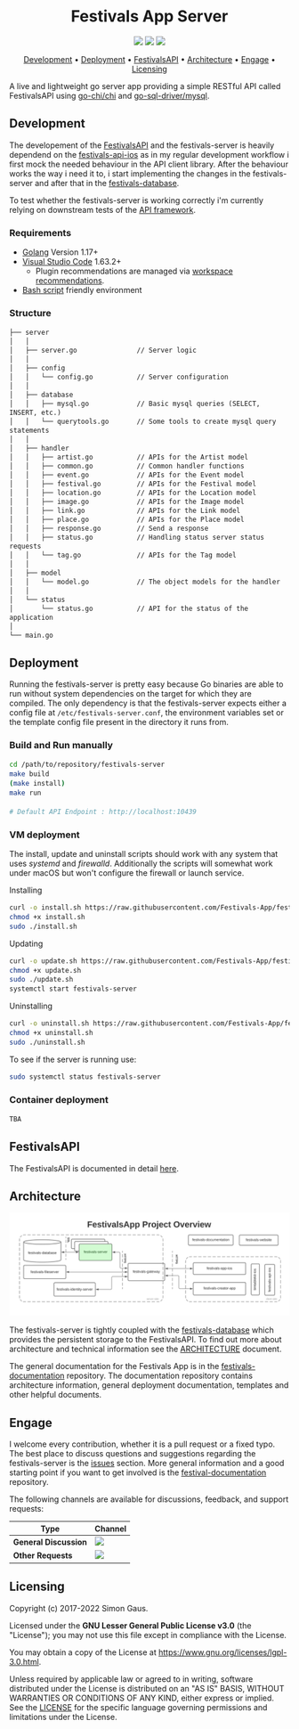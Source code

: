 <h1 align="center">
    Festivals App Server
</h1>

<p align="center">
   <a href="https://github.com/festivals-app/festivals-server/commits/" title="Last Commit"><img src="https://img.shields.io/github/last-commit/festivals-app/festivals-server?style=flat"></a>
   <a href="https://github.com/festivals-app/festivals-server/issues" title="Open Issues"><img src="https://img.shields.io/github/issues/festivals-app/festivals-server?style=flat"></a>
   <a href="./LICENSE" title="License"><img src="https://img.shields.io/github/license/festivals-app/festivals-server.svg"></a>
</p>

<p align="center">
  <a href="#development">Development</a> •
  <a href="#deployment">Deployment</a> •
  <a href="#festivalsapi">FestivalsAPI</a> •
  <a href="#architecture">Architecture</a> •
  <a href="#engage">Engage</a> •
  <a href="#licensing">Licensing</a>
</p>

A live and lightweight go server app providing a simple RESTful API called FestivalsAPI using [go-chi/chi](https://github.com/go-chi/chi) and [go-sql-driver/mysql](https://github.com/go-sql-driver/mysql).

## Development

The developement of the [FestivalsAPI](./DOCUMENTATION.md) and the festivals-server is heavily dependend on the [festivals-api-ios](https://github.com/Festivals-App/festivals-api-ios) as in my regular development workflow i first mock the needed behaviour in the API client library. After the behaviour works the way i need it to, i start implementing the changes in the festivals-server and after that in the [festivals-database](https://github.com/Festivals-App/festivals-database).

To test whether the festivals-server is working correctly i'm currently relying on downstream tests of the [API framework](https://github.com/Festivals-App/festivals-api-ios).

### Requirements

- [Golang](https://go.dev/) Version 1.17+
- [Visual Studio Code](https://code.visualstudio.com/download) 1.63.2+
    * Plugin recommendations are managed via [workspace recommendations](https://code.visualstudio.com/docs/editor/extension-marketplace#_recommended-extensions).
- [Bash script](https://en.wikipedia.org/wiki/Bash_(Unix_shell)) friendly environment

### Structure
```
├── server
│   │
│   ├── server.go               // Server logic
│   │
│   ├── config
│   │   └── config.go           // Server configuration
│   │
│   ├── database               
│   │   ├── mysql.go            // Basic mysql queries (SELECT, INSERT, etc.)
│   │   └── querytools.go       // Some tools to create mysql query statements
│   │
│   ├── handler                
│   │   ├── artist.go           // APIs for the Artist model
│   │   ├── common.go           // Common handler functions
│   │   ├── event.go            // APIs for the Event model
│   │   ├── festival.go         // APIs for the Festival model
│   │   ├── location.go         // APIs for the Location model
│   │   ├── image.go            // APIs for the Image model
│   │   ├── link.go             // APIs for the Link model
│   │   ├── place.go            // APIs for the Place model
│   │   ├── response.go         // Send a response
│   │   ├── status.go           // Handling status server status requests
│   │   └── tag.go              // APIs for the Tag model
│   │
│   ├── model
│   │   └── model.go            // The object models for the handler
│   │
│   └── status
│       └── status.go           // API for the status of the application
│
└── main.go        
```

## Deployment

Running the festivals-server is pretty easy because Go binaries are able to run without system dependencies 
on the target for which they are compiled. The only dependency is that the festivals-server expects either a config file at `/etc/festivals-server.conf`,
the environment variables set or the template config file present in the directory it runs from.

### Build and Run manually

```bash
cd /path/to/repository/festivals-server
make build
(make install)
make run

# Default API Endpoint : http://localhost:10439
```

### VM deployment

The install, update and uninstall scripts should work with any system that uses *systemd* and *firewalld*.
Additionally the scripts will somewhat work under macOS but won't configure the firewall or launch service.

Installing
```bash
curl -o install.sh https://raw.githubusercontent.com/Festivals-App/festivals-server/main/operation/install.sh
chmod +x install.sh
sudo ./install.sh
```
Updating
```bash
curl -o update.sh https://raw.githubusercontent.com/Festivals-App/festivals-server/main/operation/update.sh
chmod +x update.sh
sudo ./update.sh
systemctl start festivals-server
```
Uninstalling
```bash
curl -o uninstall.sh https://raw.githubusercontent.com/Festivals-App/festivals-server/main/operation/uninstall.sh
chmod +x uninstall.sh
sudo ./uninstall.sh
```
To see if the server is running use:
```bash
sudo systemctl status festivals-server
```

### Container deployment

```bash
TBA
```

## FestivalsAPI

The FestivalsAPI is documented in detail [here](./DOCUMENTATION.md).

## Architecture

![Figure 1: Architecture Overview Highlighted](https://github.com/Festivals-App/festivals-documentation/blob/main/images/architecture/overview_server.png "Figure 1: Architecture Overview Highlighted")

The festivals-server is tightly coupled with the [festivals-database](https://github.com/Festivals-App/festivals-database) which provides the persistent storage to the FestivalsAPI. To find out more about architecture and technical information see the [ARCHITECTURE](./ARCHITECTURE.md) document.

The general documentation for the Festivals App is in the [festivals-documentation](https://github.com/festivals-app/festivals-documentation) repository. 
The documentation repository contains architecture information, general deployment documentation, templates and other helpful documents.

## Engage

I welcome every contribution, whether it is a pull request or a fixed typo. The best place to discuss questions and suggestions regarding the festivals-server is the [issues](https://github.com/festivals-app/festivals-server/issues/) section. More general information and a good starting point if you want to get involved is the [festival-documentation](https://github.com/Festivals-App/festivals-documentation) repository.

The following channels are available for discussions, feedback, and support requests:

| Type                     | Channel                                                |
| ------------------------ | ------------------------------------------------------ |
| **General Discussion**   | <a href="https://github.com/festivals-app/festivals-documentation/issues/new/choose" title="General Discussion"><img src="https://img.shields.io/github/issues/festivals-app/festivals-documentation/question.svg?style=flat-square"></a> </a>   |
| **Other Requests**    | <a href="mailto:simon.cay.gaus@gmail.com" title="Email me"><img src="https://img.shields.io/badge/email-Simon-green?logo=mail.ru&style=flat-square&logoColor=white"></a>   |

## Licensing

Copyright (c) 2017-2022 Simon Gaus.

Licensed under the **GNU Lesser General Public License v3.0** (the "License"); you may not use this file except in compliance with the License.

You may obtain a copy of the License at https://www.gnu.org/licenses/lgpl-3.0.html.

Unless required by applicable law or agreed to in writing, software distributed under the License is distributed on an "AS IS" BASIS, WITHOUT WARRANTIES OR CONDITIONS OF ANY KIND, either express or implied. See the [LICENSE](./LICENSE) for the specific language governing permissions and limitations under the License.